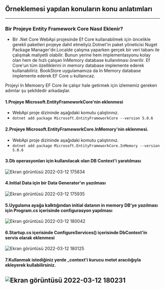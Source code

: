 ## Örneklemesi yapılan konuların konu anlatımları
---
### Bir Projeye Entity Framework Core Nasıl Eklenir?
- Bir .Net Core WebApi projesinde Ef Core kullanabilmek için öncelikle gerekli paketleri projeye dahil etmeliyiz.Dotnet'in paket yöneticisi Nuget Package Manager'dır.Localde çalışma yaparken gerçek bir veri tabanı ile çalışmak maliyetli olabilir. Bunun yerine hem implementasyonu kolay olan hem de hızlı çalışan InMemory database kullanılması önerilir. Ef Core'un tüm özelliklerini in memory database implemente ederek kullanabiliriz. BookStore uygulamamıza da In Memory database implemente ederek EF Core u kullanıcaz.

Projeyi In Memoery EF Core ile çalışır hale getirmek için izlememiz gereken adımlar şu şekildedir arkadaşlar.

#### 1.Projeye Microsoft.EntityFrameworkCore'nin eklenmesi
- WebApi proje dizininde aşağıdaki komutu çalıştırınız.
- `dotnet add package Microsoft.EntityFrameworkCore --version 5.0.6`
#### 2.Projeye Microsoft.EntityFrameworkCore.InMemory'nin eklenmesi.
- WebApi proje dizininde aşağıdaki komutu çalıştırınız.
- `dotnet add package Microsoft.EntityFrameworkCore.InMemory --version 5.0.6`
#### 3.Db operasyonları için kullanılacak olan DB Context'i yaratılması
![Ekran görüntüsü 2022-03-12 175834](https://user-images.githubusercontent.com/89224500/158022925-3af8c2e8-7488-4c99-bb48-00ce5c456591.png)
#### 4.Initial Data için bir Data Generator'ın yazılması
![Ekran görüntüsü 2022-03-12 175935](https://user-images.githubusercontent.com/89224500/158022983-5a851a37-bcf5-4792-a871-3c01bbec2e58.png)
#### 5.Uygulama ayağa kalktığından initial datanın in memory DB'ye yazılması için Program.cs içerisinde configurasyon yapılması
![Ekran görüntüsü 2022-03-12 180042](https://user-images.githubusercontent.com/89224500/158023026-ce838813-b69e-4cd1-b618-4a1f50281410.png)
#### 6.Startup.cs içerisinde ConfigureServices() içerisinde DbContext'in servis olarak eklenmesi
![Ekran görüntüsü 2022-03-12 180125](https://user-images.githubusercontent.com/89224500/158023051-69e31414-4e78-4fc3-8d5f-bd2d8fbc53d7.png)
#### 7.Kullanmak istediğiniz yerde _context'i kurucu metot aracılığıyla ekleyerek kullabilirsiniz.
![Ekran görüntüsü 2022-03-12 180231](https://user-images.githubusercontent.com/89224500/158023094-e6422a98-4dcd-470b-b391-1d2892f913f9.png)
---
